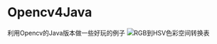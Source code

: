 # Opencv4Java
利用Opencv的Java版本做一些好玩的例子
![RGB到HSV色彩空间转换表](http://img.blog.csdn.net/20171101174330028?watermark/2/text/aHR0cDovL2Jsb2cuY3Nkbi5uZXQvbHNnMTk5MjA2MjU=/font/5a6L5L2T/fontsize/400/fill/I0JBQkFCMA==/dissolve/70/gravity/SouthEast)


